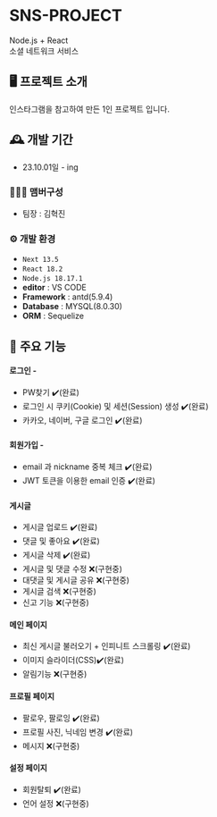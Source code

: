 # SNS-PROJECT

Node.js + React  
소셜 네트워크 서비스

## 🖥️ 프로젝트 소개

인스타그램을 참고하여 만든 1인 프로젝트 입니다.

## 🕰️ 개발 기간

- 23.10.01일 - ing

### 🧑‍🤝‍🧑 맴버구성

- 팀장 : 김혁진

### ⚙️ 개발 환경

- `Next 13.5`
- `React 18.2`
- `Node.js 18.17.1`
- **editor** : VS CODE
- **Framework** : antd(5.9.4)
- **Database** : MYSQL(8.0.30)
- **ORM** : Sequelize

## 📌 주요 기능

#### 로그인 -

- PW찾기 ✔️(완료)
- 로그인 시 쿠키(Cookie) 및 세션(Session) 생성 ✔️(완료)
- 카카오, 네이버, 구글 로그인 ✔️(완료)

#### 회원가입 -

- email 과 nickname 중복 체크 ✔️(완료)
- JWT 토큰을 이용한 email 인증 ✔️(완료)

#### 게시글

- 게시글 업로드 ✔️(완료)
- 댓글 및 좋아요 ✔️(완료)
- 게시글 삭제 ✔️(완료)
- 게시글 및 댓글 수정 ❌(구현중)
- 대댓글 및 게시글 공유 ❌(구현중)
- 게시글 검색 ❌(구현중)
- 신고 기능 ❌(구현중)

#### 메인 페이지

- 최신 게시글 불러오기 + 인피니트 스크롤링 ✔️(완료)
- 이미지 슬라이더(CSS)✔️(완료)
- 알림기능 ❌(구현중)

#### 프로필 페이지

- 팔로우, 팔로잉 ✔️(완료)
- 프로필 사진, 닉네임 변경 ✔️(완료)
- 메시지 ❌(구현중)

#### 설정 페이지

- 회원탈퇴 ✔️(완료)
- 언어 설정 ❌(구현중)
